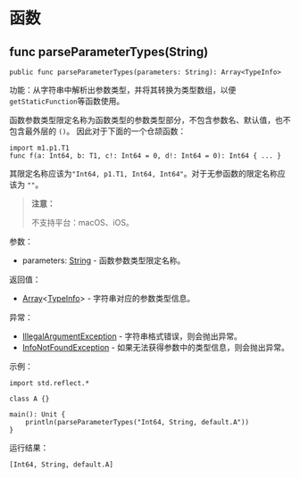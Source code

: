 # 函数

## func parseParameterTypes(String)

```cangjie
public func parseParameterTypes(parameters: String): Array<TypeInfo>
```

功能：从字符串中解析出参数类型，并将其转换为类型数组，以便`getStaticFunction`等函数使用。

函数参数类型限定名称为函数类型的参数类型部分，不包含参数名、默认值，也不包含最外层的 `()`。
因此对于下面的一个仓颉函数：

```cangjie
import m1.p1.T1
func f(a: Int64, b: T1, c!: Int64 = 0, d!: Int64 = 0): Int64 { ... }
```

其限定名称应该为`"Int64, p1.T1, Int64, Int64"`。对于无参函数的限定名称应该为 `""`。

> **注意：**
>
> 不支持平台：macOS、iOS。

参数：

- parameters: [String](../../core/core_package_api/core_package_structs.md#struct-string) - 函数参数类型限定名称。

返回值：

- [Array](../../core/core_package_api/core_package_structs.md#struct-arrayt)\<[TypeInfo](reflect_package_classes.md#class-typeinfo)> - 字符串对应的参数类型信息。

异常：

- [IllegalArgumentException](../../core/core_package_api/core_package_exceptions.md#class-illegalargumentexception) - 字符串格式错误，则会抛出异常。
- [InfoNotFoundException](reflect_package_exceptions.md#class-infonotfoundexception) - 如果无法获得参数中的类型信息，则会抛出异常。

示例：

<!-- verify -->
```cangjie
import std.reflect.*

class A {}

main(): Unit {
    println(parseParameterTypes("Int64, String, default.A"))
}
```

运行结果：

```text
[Int64, String, default.A]
```